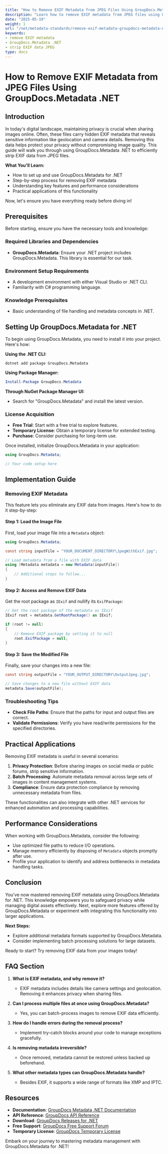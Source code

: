 ```yaml
---
title: "How to Remove EXIF Metadata from JPEG Files Using GroupDocs.Metadata .NET&#58; A Comprehensive Guide"
description: "Learn how to remove EXIF metadata from JPEG files using GroupDocs.Metadata .NET. Protect your privacy and manage digital assets efficiently with this comprehensive guide."
date: "2025-05-19"
weight: 1
url: "/net/metadata-standards/remove-exif-metadata-groupdocs-metadata-net-guide/"
keywords:
- remove EXIF metadata
- GroupDocs.Metadata .NET
- strip EXIF data JPEG
type: docs
---
```

# How to Remove EXIF Metadata from JPEG Files Using GroupDocs.Metadata .NET

## Introduction

In today's digital landscape, maintaining privacy is crucial when sharing images online. Often, these files carry hidden EXIF metadata that reveals sensitive information like geolocation and camera details. Removing this data helps protect your privacy without compromising image quality. This guide will walk you through using GroupDocs.Metadata .NET to efficiently strip EXIF data from JPEG files.

**What You'll Learn:**
- How to set up and use GroupDocs.Metadata for .NET
- Step-by-step process for removing EXIF metadata
- Understanding key features and performance considerations
- Practical applications of this functionality

Now, let's ensure you have everything ready before diving in!

## Prerequisites

Before starting, ensure you have the necessary tools and knowledge:

### Required Libraries and Dependencies
- **GroupDocs.Metadata**: Ensure your .NET project includes GroupDocs.Metadata. This library is essential for our task.

### Environment Setup Requirements
- A development environment with either Visual Studio or .NET CLI.
- Familiarity with C# programming language.

### Knowledge Prerequisites
- Basic understanding of file handling and metadata concepts in .NET.

## Setting Up GroupDocs.Metadata for .NET

To begin using GroupDocs.Metadata, you need to install it into your project. Here's how:

**Using the .NET CLI:**

```shell
dotnet add package GroupDocs.Metadata
```

**Using Package Manager:**

```powershell
Install-Package GroupDocs.Metadata
```

**Through NuGet Package Manager UI:**
- Search for "GroupDocs.Metadata" and install the latest version.

### License Acquisition
- **Free Trial**: Start with a free trial to explore features.
- **Temporary License**: Obtain a temporary license for extended testing.
- **Purchase**: Consider purchasing for long-term use.

Once installed, initialize GroupDocs.Metadata in your application:

```csharp
using GroupDocs.Metadata;

// Your code setup here
```

## Implementation Guide

### Removing EXIF Metadata

This feature lets you eliminate any EXIF data from images. Here's how to do it step-by-step:

#### Step 1: Load the Image File

First, load your image file into a `Metadata` object:

```csharp
using GroupDocs.Metadata;

const string inputFile = "YOUR_DOCUMENT_DIRECTORY\JpegWithExif.jpg";

// Load metadata from a file with EXIF data
using (Metadata metadata = new Metadata(inputFile))
{
    // Additional steps to follow...
}
```

#### Step 2: Access and Remove EXIF Data

Get the root package as `IExif` and nullify its `ExifPackage`:

```csharp
// Get the root package of the metadata as IExif
IExif root = metadata.GetRootPackage() as IExif;

if (root != null)
{
    // Remove EXIF package by setting it to null
    root.ExifPackage = null;
}
```

#### Step 3: Save the Modified File

Finally, save your changes into a new file:

```csharp
const string outputFile = "YOUR_OUTPUT_DIRECTORY\OutputJpeg.jpg";

// Save changes to a new file without EXIF data
metadata.Save(outputFile);
```

### Troubleshooting Tips
- **Check File Paths**: Ensure that the paths for input and output files are correct.
- **Validate Permissions**: Verify you have read/write permissions for the specified directories.

## Practical Applications

Removing EXIF metadata is useful in several scenarios:

1. **Privacy Protection**: Before sharing images on social media or public forums, strip sensitive information.
2. **Batch Processing**: Automate metadata removal across large sets of images in content management systems.
3. **Compliance**: Ensure data protection compliance by removing unnecessary metadata from files.

These functionalities can also integrate with other .NET services for enhanced automation and processing capabilities.

## Performance Considerations

When working with GroupDocs.Metadata, consider the following:
- Use optimized file paths to reduce I/O operations.
- Manage memory efficiently by disposing of `Metadata` objects promptly after use.
- Profile your application to identify and address bottlenecks in metadata handling tasks.

## Conclusion

You've now mastered removing EXIF metadata using GroupDocs.Metadata for .NET. This knowledge empowers you to safeguard privacy while managing digital assets effectively. Next, explore more features offered by GroupDocs.Metadata or experiment with integrating this functionality into larger applications.

**Next Steps:**
- Explore additional metadata formats supported by GroupDocs.Metadata.
- Consider implementing batch processing solutions for large datasets.

Ready to start? Try removing EXIF data from your images today!

## FAQ Section

1. **What is EXIF metadata, and why remove it?**
   - EXIF metadata includes details like camera settings and geolocation. Removing it enhances privacy when sharing files.
   
2. **Can I process multiple files at once using GroupDocs.Metadata?**
   - Yes, you can batch-process images to remove EXIF data efficiently.

3. **How do I handle errors during the removal process?**
   - Implement try-catch blocks around your code to manage exceptions gracefully.

4. **Is removing metadata irreversible?**
   - Once removed, metadata cannot be restored unless backed up beforehand.

5. **What other metadata types can GroupDocs.Metadata handle?**
   - Besides EXIF, it supports a wide range of formats like XMP and IPTC.

## Resources
- **Documentation**: [GroupDocs Metadata .NET Documentation](https://docs.groupdocs.com/metadata/net/)
- **API Reference**: [GroupDocs API Reference](https://reference.groupdocs.com/metadata/net/)
- **Download**: [GroupDocs Releases for .NET](https://releases.groupdocs.com/metadata/net/)
- **Free Support**: [GroupDocs Free Support Forum](https://forum.groupdocs.com/c/metadata/)
- **Temporary License**: [GroupDocs Temporary License](https://purchase.groupdocs.com/temporary-license/)

Embark on your journey to mastering metadata management with GroupDocs.Metadata for .NET!
